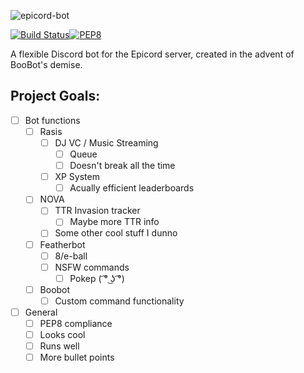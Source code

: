 ![epicord-bot](https://a.desu.sh/tnzrlj.png)

[![Build Status](https://travis-ci.org/Epicord/epicord-bot.svg?branch=master)](https://travis-ci.org/Epicord/epicord-bot)[![PEP8](https://img.shields.io/badge/PEP8-compliant-brightgreen.svg)](https://www.python.org/dev/peps/pep-0008/)

A flexible Discord bot for the Epicord server, created in the advent of BooBot's demise.

## Project Goals:
- [ ] Bot functions
  - [ ] Rasis
    - [ ] DJ VC / Music Streaming
      - [ ] Queue
      - [ ] Doesn't break all the time
    - [ ] XP System
      - [ ] Acually efficient leaderboards
  - [ ] NOVA
    - [ ] TTR Invasion tracker
      - [ ] Maybe more TTR info
    - [ ] Some other cool stuff I dunno
  - [ ] Featherbot
    - [ ] 8/e-ball
    - [ ] NSFW commands
      - [ ] Pokep ( ͡° ͜ʖ ͡°)
  - [ ] Boobot
    - [ ] Custom command functionality
- [ ] General
  - [ ] PEP8 compliance
  - [ ] Looks cool
  - [ ] Runs well
  - [ ] More bullet points
